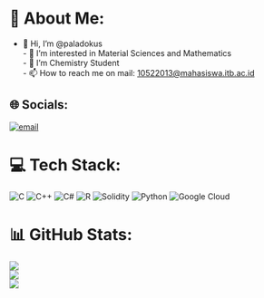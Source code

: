 # 💫 About Me:
- 👋 Hi, I’m @paladokus<br>- 👀 I’m interested in Material Sciences and Mathematics<br>- 🌱 I’m Chemistry Student<br>- 📫 How to reach me on mail: 10522013@mahasiswa.itb.ac.id


## 🌐 Socials:
[![email](https://img.shields.io/badge/Email-D14836?logo=gmail&logoColor=white)](mailto:10522013@mahasiswa.itb.ac.id) 

# 💻 Tech Stack:
![C](https://img.shields.io/badge/c-%2300599C.svg?style=for-the-badge&logo=c&logoColor=white) ![C++](https://img.shields.io/badge/c++-%2300599C.svg?style=for-the-badge&logo=c%2B%2B&logoColor=white) ![C#](https://img.shields.io/badge/c%23-%23239120.svg?style=for-the-badge&logo=csharp&logoColor=white) ![R](https://img.shields.io/badge/r-%23276DC3.svg?style=for-the-badge&logo=r&logoColor=white) ![Solidity](https://img.shields.io/badge/Solidity-%23363636.svg?style=for-the-badge&logo=solidity&logoColor=white) ![Python](https://img.shields.io/badge/python-3670A0?style=for-the-badge&logo=python&logoColor=ffdd54) ![Google Cloud](https://img.shields.io/badge/GoogleCloud-%234285F4.svg?style=for-the-badge&logo=google-cloud&logoColor=white)
# 📊 GitHub Stats:
![](https://github-readme-stats.vercel.app/api?username=Paladokus&theme=dark&hide_border=true&include_all_commits=false&count_private=false)<br/>
![](https://nirzak-streak-stats.vercel.app/?user=Paladokus&theme=dark&hide_border=true)<br/>
![](https://github-readme-stats.vercel.app/api/top-langs/?username=Paladokus&theme=dark&hide_border=true&include_all_commits=false&count_private=false&layout=compact)

<!-- Proudly created with GPRM ( https://gprm.itsvg.in ) -->

<!---
ajokeren/ajokeren is a ✨ special ✨ repository because its `README.md` (this file) appears on your GitHub profile.
You can click the Preview link to take a look at your changes.
--->
